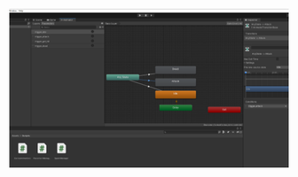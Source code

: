 <p align="center">
  <img src="https://github.com/FrentescuCezar/IMR/blob/main/Screenshots/Tema1_Animator-Cactus.png">
</p>
